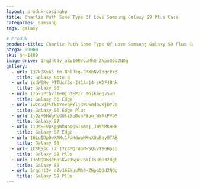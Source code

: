```yaml
---
layout: produk-casinghp
title: Charlie Puth Some Type Of Love Samsung Galaxy S9 Plus Case
categories: samsung
tags: galaxy

# Produk
product-title: Charlie Puth Some Type Of Love Samsung Galaxy S9 Plus Case
harga: 90000
sku: hn-1489
image-drive: 1rqdnt3v_aZv16EYuuMhQ-ZNpoQ6d2NOg
gallery:
  - url: 137kBKvG5_tm-NnlJkg-EMXbNvIzgcPrd
    title: Galaxy Note 8
  - url: 1cdW6Ry_PTfUcf3s-I41An14-sKDF48hk
    title: Galaxy S6
  - url: 1zG-5PthVJ1e0In3EPzc_0Gjkmeqv5wd_
    title: Galaxy S6 Edge
  - url: 1wzouQ25fk1YevqPYlj3WL5mdbvKjDY2o
    title: Galaxy S6 Edge Plus
  - url: 1jOzX6HWgHc60tiBeBohP5an_WYAlPVQR
    title: Galaxy S7
  - url: 11UsEEVpKgqWhBboQ5I6moj_JWshMKHHk
    title: Galaxy S7 Edge
  - url: 16LqIDpDeXAMc1FdHdwpMXwX0u8ey0TAB
    title: Galaxy S8
  - url: 1C8RSsC_i7_17r4MQrdbM-SQxvT8GHpjo
    title: Galaxy S8 Plus
  - url: 13hNQD63e6pSKwZ1wpc7BkIJsu6O3z0gb
    title: Galaxy S9
  - url: 1rqdnt3v_aZv16EYuuMhQ-ZNpoQ6d2NOg
    title: Galaxy S9 Plus
---
```

